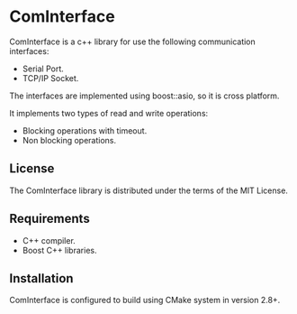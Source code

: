 ComInterface
============

ComInterface is a c++ library for use the following communication interfaces:
- Serial Port.
- TCP/IP Socket.

The interfaces are implemented using boost::asio, so it is cross platform.

It implements two types of read and write operations:
- Blocking operations with timeout.
- Non blocking operations.

License
-------

The ComInterface library is distributed under the terms of the MIT License.

Requirements
------------

* C++ compiler.
* Boost C++ libraries.

Installation
------------

ComInterface is configured to build using CMake system in version 2.8+.
